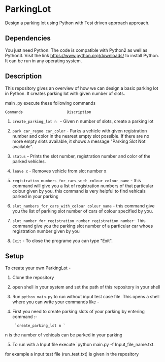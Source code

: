 # ParkingLot
Design a parking lot using Python with Test driven approach approach.

## Dependencies

You just need Python. The code is compatible with Python2 as well as Python3. Visit the link https://www.python.org/downloads/ to install Python. 
It can be run in any operating system.

## Description

This repository gives an overview of how we can design a basic parking lot in Python. It creates parking lot with given number of slots. 

 main .py execute these following commands
   
    Commands                    Discription

1. `create_parking_lot n ` - Given n number of slots, create a parking lot

2. `park car_regno car_color` - Parks a vehicle with given registration number and color in the nearest empty slot possible. If there are no more empty slots available, it shows a message "Parking Slot Not available".

3. `status` - Prints the slot number, registration number and color of the parked vehicles.

4. `leave x` - Removes vehicle from slot number x

5.  `registration_numbers_for_cars_with_colour colour_name` - this command will give you a list of registration numbers of that particular colour given by you. this command is very helpful to find vehicals parked in your parking

6. `slot_numbers_for_cars_with_colour colour_name` - this command give you the list of parking  slot number of cars of colour specified by you.

7. `slot_number_for_registration_number registration number`- This command give you the parking slot number of a particular car whoes registration number given by you

8. `Exit` - To close the programe you can type "Exit". 
## Setup


To create your own ParkingLot - 

1. Clone the repository

2. open shell in your system and set the path of this repository in your shell

3. Run `python main.py` to run without input test case file. This opens a shell where you can write your commands like -

4. First you need to create parking slots of your parking by entering command :-

        `create_parking_lot n `

n is the number of vehicals can be parked in your parking

5. To run with a Input file execute `python main.py -f Input_file_name.txt. 

for example a input test file (run_test.txt) is given in the repository
